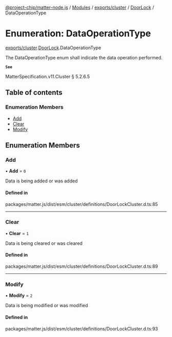 [@project-chip/matter-node.js](../README.md) / [Modules](../modules.md) / [exports/cluster](../modules/exports_cluster.md) / [DoorLock](../modules/exports_cluster.DoorLock.md) / DataOperationType

# Enumeration: DataOperationType

[exports/cluster](../modules/exports_cluster.md).[DoorLock](../modules/exports_cluster.DoorLock.md).DataOperationType

The DataOperationType enum shall indicate the data operation performed.

**`See`**

MatterSpecification.v11.Cluster § 5.2.6.5

## Table of contents

### Enumeration Members

- [Add](exports_cluster.DoorLock.DataOperationType.md#add)
- [Clear](exports_cluster.DoorLock.DataOperationType.md#clear)
- [Modify](exports_cluster.DoorLock.DataOperationType.md#modify)

## Enumeration Members

### Add

• **Add** = ``0``

Data is being added or was added

#### Defined in

packages/matter.js/dist/esm/cluster/definitions/DoorLockCluster.d.ts:85

___

### Clear

• **Clear** = ``1``

Data is being cleared or was cleared

#### Defined in

packages/matter.js/dist/esm/cluster/definitions/DoorLockCluster.d.ts:89

___

### Modify

• **Modify** = ``2``

Data is being modified or was modified

#### Defined in

packages/matter.js/dist/esm/cluster/definitions/DoorLockCluster.d.ts:93
